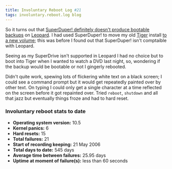 ```yaml
---
title: Involuntary Reboot Log #21
tags: involuntary.reboot.log blog
---
```


So it turns out that [SuperDuper! definitely doesn't produce bootable backups](http://www.wincent.com/a/about/wincent/weblog/archives/2007/11/using_superdupe.php) on [Leopard](http://www.wincent.com/wiki/Leopard). I had used SuperDuper! to move my old [Tiger](http://www.wincent.com/wiki/Tiger) install [to a new volume](http://www.wincent.com/a/about/wincent/weblog/archives/2007/11/backup_obsessio.php); this was before I found out that SuperDuper! isn't comptaible with Leopard.

Seeing as my SuperDrive isn't supported in Leopard I had no choice but to boot into Tiger when I wanted to watch a DVD last night, so, wondering if the backup would be bootable or not I gingerly rebooted.

Didn't quite work, spewing lots of flickering white text on a black screen; I could see a command prompt but it would get repeatedly painted over by other text. On typing I could only get a single character at a time reflected on the screen before it got repainted over. Tried `reboot`, `shutdown` and all that jazz but eventually things froze and had to hard reset.

### Involuntary reboot stats to date

-   **Operating system version:** 10.5
-   **Kernel panics:** 6
-   **Hard resets:** 15
-   **Total failures:** 21
-   **Start of recording keeping:** 21 May 2006
-   **Total days to date:** 545 days
-   **Average time between failures:** 25.95 days
-   **Uptime at moment of failure(s):** less than 60 seconds
